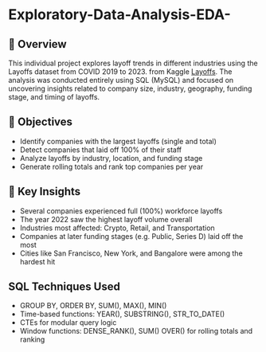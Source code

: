 # Exploratory-Data-Analysis-EDA-
## 📘 Overview
This individual project explores layoff trends in different industries using the Layoffs dataset from COVID 2019 to 2023. from Kaggle [Layoffs](https://docs.google.com/spreadsheets/d/1T-ZjWPHB4BDEaiibC_J4PxdvSVKthuiXLpAyYlvYw58/edit?usp=sharing). The analysis was conducted entirely using SQL (MySQL) and focused on uncovering insights related to company size, industry, geography, funding stage, and timing of layoffs.

## 🎯 Objectives
- Identify companies with the largest layoffs (single and total)
- Detect companies that laid off 100% of their staff
- Analyze layoffs by industry, location, and funding stage
- Generate rolling totals and rank top companies per year

## 🧠 Key Insights
- Several companies experienced full (100%) workforce layoffs
- The year 2022 saw the highest layoff volume overall
- Industries most affected: Crypto, Retail, and Transportation
- Companies at later funding stages (e.g. Public, Series D) laid off the most
- Cities like San Francisco, New York, and Bangalore were among the hardest hit

## SQL Techniques Used
- GROUP BY, ORDER BY, SUM(), MAX(), MIN()
- Time-based functions: YEAR(), SUBSTRING(), STR_TO_DATE()
- CTEs for modular query logic
- Window functions: DENSE_RANK(), SUM() OVER() for rolling totals and ranking
